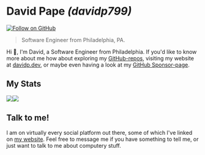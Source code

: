 # David Pape _(davidp799)_
[![Follow on GitHub](https://img.shields.io/github/followers/davidp799?style=social&label=Follow%20on%20GitHub)](https://github.com/davidp799)

> Software Engineer from Philadelphia, PA.


Hi 👋, I'm David, a Software Engineer from Philadelphia. If you'd like to know more about me how about exploring my [GitHub-repos](https://github.com/davidp799?tab=repositories), visiting my website at [davidp.dev](https://davidp.dev), or maybe even having a look at my [GitHub Sponsor-page](https://github.com/sponsors/davidp799).

## My Stats

<div align="center">
  <div style="display: flex;">
    <img src="https://github-readme-stats.vercel.app/api?username=davidp799&count_private=true&show_icons=true&title_color=e5502b&theme=transparent&hide_border=true" /><br/>
    <img src="https://github-readme-stats.vercel.app/api/top-langs/?username=davidp799&title_color=e5502b&theme=transparent&layout=compact&bg_color=110a3e,120a2e,120a1e&hide_border=true" />
  </div>
</div>

## Talk to me!

I am on virtually every social platform out there, some of which I've linked on [my website](https://davidp.dev/social). Feel free to message me if you have something to tell me, or just want to talk to me about computery stuff.

